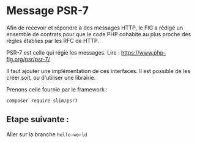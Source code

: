 # Message PSR-7

Afin de recevoir et répondre à des messages HTTP,
le FIG a rédigé un ensemble de contrats pour que le code PHP cohabite au plus proche
des règles établies par les RFC de HTTP.

PSR-7 est celle qui régie les messages.
Lire : https://www.php-fig.org/psr/psr-7/

Il faut ajouter une implémentation de ces interfaces.
Il est possible de les créer soit, ou d'utiliser une librairie.

Prenons celle fournie par le framework : 

`composer require slim/psr7`

## Etape suivante :

Aller sur la branche `hello-world`
